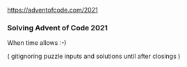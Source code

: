 https://adventofcode.com/2021


### Solving Advent of Code 2021

When time allows :-) 


 ( gitignoring puzzle inputs and solutions until after closings )
